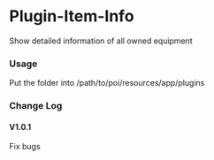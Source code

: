 # Plugin-Item-Info
Show detailed information of all owned equipment
### Usage
Put the folder into /path/to/poi/resources/app/plugins
### Change Log
#### V1.0.1
Fix bugs
